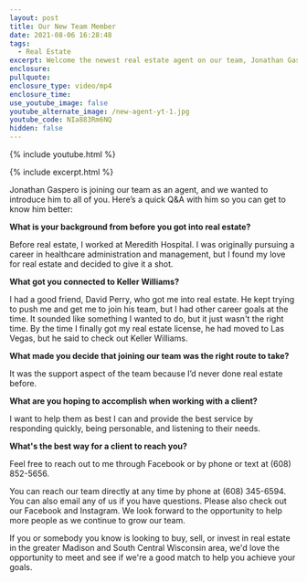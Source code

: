```yaml
---
layout: post
title: Our New Team Member
date: 2021-08-06 16:28:48
tags:
  - Real Estate
excerpt: Welcome the newest real estate agent on our team, Jonathan Gaspero.
enclosure:
pullquote:
enclosure_type: video/mp4
enclosure_time:
use_youtube_image: false
youtube_alternate_image: /new-agent-yt-1.jpg
youtube_code: NIa883Rm6NQ
hidden: false
---
```

{% include youtube.html %}

{% include excerpt.html %}

Jonathan Gaspero is joining our team as an agent, and we wanted to introduce him to all of you. Here’s a quick Q&A with him so you can get to know him better:

**What is your background from before you got into real estate?**

Before real estate, I worked at Meredith Hospital. I was originally pursuing a career in healthcare administration and management, but I found my love for real estate and decided to give it a shot.

**What got you connected to Keller Williams?**

I had a good friend, David Perry, who got me into real estate. He kept trying to push me and get me to join his team, but I had other career goals at the time. It sounded like something I wanted to do, but it just wasn't the right time. By the time I finally got my real estate license, he had moved to Las Vegas, but he said to check out Keller Williams.

**What made you decide that joining our team was the right route to take?**

It was the support aspect of the team because I’d never done real estate before.

**What are you hoping to accomplish when working with a client?**

I want to help them as best I can and provide the best service by responding quickly, being personable, and listening to their needs.

**What's the best way for a client to reach you?**

Feel free to reach out to me through Facebook or by phone or text at (608) 852-5656.

You can reach our team directly at any time by phone at (608) 345-6594. You can also email any of us if you have questions. Please also check out our Facebook and Instagram. We look forward to the opportunity to help more people as we continue to grow our team.&nbsp;

If you or somebody you know is looking to buy, sell, or invest in real estate in the greater Madison and South Central Wisconsin area, we'd love the opportunity to meet and see if we're a good match to help you achieve your goals.
